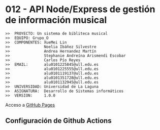 # 012 -  API Node/Express de gestión de información musical

```
>>  PROYECTO: Un sistema de bibliteca musical
>>  EQUIPO: Grupo_O
>>  COMPONENTES: XueMei Lin
>>               Noelia Ibáñez Silvestre
>>               Andrea Hernandez Martín
>>               Stephanie Andreína Arismendi Escobar
>>               Carlos Pío Reyes
>>  EMAIL:       alu0101225845@ull.edu.es
>>               alu0101225555@ull.edu.es
>>               alu0101119137@ull.edu.es
>>               alu0101351728@ull.edu.es
>>               alu0101132945@ull.edu.es
>>  UNIVERSIDAD: Universidad de La Laguna
>>  ASIGNATURA:  Desarrollo de Sistemas informáticos
>>  VERSION:     1.0.0
```

Acceso a [GitHub Pages]()

## Configuración de Github Actions
